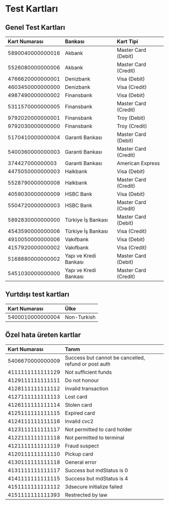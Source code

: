 # Test Kartları

## Genel Test Kartları

| **Kart Numarası** | **Bankası** | **Kart Tipi** |
| :--- | :--- | :--- |
| 5890040000000016 | Akbank | Master Card \(Debit\) |
| 5526080000000006 | Akbank | Master Card \(Credit\) |
| 4766620000000001 | Denizbank | Visa \(Debit\) |
| 4603450000000000 | Denizbank | Visa \(Credit\) |
| 4987490000000002 | Finansbank | Visa \(Debit\) |
| 5311570000000005 | Finansbank | Master Card \(Credit\) |
| 9792020000000001 | Finansbank | Troy \(Debit\) |
| 9792030000000000 | Finansbank | Troy \(Credit\) |
| 5170410000000004 | Garanti Bankası | Master Card \(Debit\) |
| 5400360000000003 | Garanti Bankası | Master Card \(Credit\) |
| 374427000000003 | Garanti Bankası | American Express |
| 4475050000000003 | Halkbank | Visa \(Debit\) |
| 5528790000000008 | Halkbank | Master Card \(Credit\) |
| 4059030000000009 | HSBC Bank | Visa \(Debit\) |
| 5504720000000003 | HSBC Bank | Master Card \(Credit\) |
| 5892830000000000 | Türkiye İş Bankası | Master Card \(Debit\) |
| 4543590000000006 | Türkiye İş Bankası | Visa \(Credit\) |
| 4910050000000006 | Vakıfbank | Visa \(Debit\) |
| 4157920000000002 | Vakıfbank | Visa \(Credit\) |
| 5168880000000002 | Yapı ve Kredi Bankası | Master Card \(Debit\) |
| 5451030000000000 | Yapı ve Kredi Bankası | Master Card \(Credit\) |

## Yurtdışı test kartları

| **Kart Numarası** | **Ülke** |
| :--- | :--- |
| 5400010000000004 | Non-Turkish |

## Özel hata üreten kartlar

| **Kart Numarası** | **Tanım** |
| :--- | :--- |
| 5406670000000009 | Success but cannot be cancelled, refund or post auth |
| 4111111111111129 | Not sufficient funds |
| 4129111111111111 | Do not honour |
| 4128111111111112 | Invalid transaction |
| 4127111111111113 | Lost card |
| 4126111111111114 | Stolen card |
| 4125111111111115 | Expired card |
| 4124111111111116 | Invalid cvc2 |
| 4123111111111117 | Not permitted to card holder |
| 4122111111111118 | Not permitted to terminal |
| 4121111111111119 | Fraud suspect |
| 4120111111111110 | Pickup card |
| 4130111111111118 | General error |
| 4131111111111117 | Success but mdStatus is 0 |
| 4141111111111115 | Success but mdStatus is 4 |
| 4151111111111112 | 3dsecure initialize failed |
| 4151111111111393 | Restrected by law |

